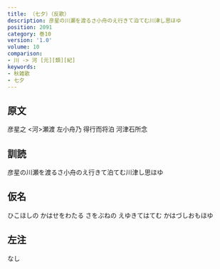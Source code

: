 ```yaml
---
title: （七夕）（反歌）
description: 彦星の川瀬を渡るさ小舟のえ行きて泊てむ川津し思ほゆ
position: 2091
category: 巻10
version: '1.0'
volume: 10
comparison:
- 川 -> 河 [元][類][紀]
keywords:
- 秋雑歌
- 七夕
---
```


## 原文

彦星之 <河>瀬渡 左小舟乃 得行而将泊 河津石所念

## 訓読

彦星の川瀬を渡るさ小舟のえ行きて泊てむ川津し思ほゆ

## 仮名

ひこほしの かはせをわたる さをぶねの えゆきてはてむ かはづしおもほゆ

## 左注

なし
